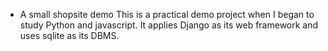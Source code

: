 * A small shopsite demo
  This is a practical demo project when I began to study Python and javascript. It applies Django as its web framework and uses sqlite as its DBMS.
